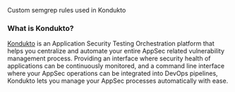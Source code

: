 Custom semgrep rules used in Kondukto



### What is Kondukto?
[Kondukto](https://kondukto.io) is an Application Security Testing Orchestration platform that helps you centralize and automate your entire AppSec related vulnerability management process. Providing an interface where security health of applications can be continuously monitored, and a command line interface where your AppSec operations can be integrated into DevOps pipelines, Kondukto lets you manage your AppSec processes automatically with ease.
